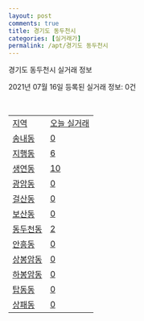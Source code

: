 ```yaml
---
layout: post
comments: true
title: 경기도 동두천시
categories: [실거래가]
permalink: /apt/경기도 동두천시
---
```


경기도 동두천시 실거래 정보

2021년 07월 16일 등록된 실거래 정보: 0건

<script type="text/javascript">
  google.charts.load('current', {'packages':['corechart']});
  google.charts.setOnLoadCallback(drawChart);

  function drawChart() {
    var data = google.visualization.arrayToDataTable([['거래일', '매매', '전월세', '전매'], ['20-07', 65, 60, 4], ['20-08', 130, 94, 10], ['20-09', 136, 112, 9], ['20-10', 156, 70, 14], ['20-11', 199, 90, 19], ['20-12', 520, 124, 25], ['21-01', 564, 182, 34], ['21-02', 299, 140, 9], ['21-03', 287, 178, 1], ['21-04', 268, 130, 1], ['21-05', 266, 110, 0], ['21-06', 195, 106, 0], ['21-07', 42, 22, 0]]);

    var options = {
      title: '최근 1년간 유형별 거래량 추이',
      legend: { position: 'bottom' }
    };

    var chart = new google.visualization.LineChart(document.getElementById('columnchart_material'));
    chart.draw(data, (options));
  }
</script>

<div id="columnchart_material" style="width: 95%; margin-left: -35px"></div>
<br>
<table class="sortable">
  <tr>
    <td><a href="#">지역</a></td>
    <td><a href="#">오늘 실거래</a></td>
  </tr>

  
  <tr class="item">
    <td><a href="경기도 동두천시 송내동">송내동</a></td>
    <td><a href="경기도 동두천시 송내동">0</a></td>
  </tr>
    

  <tr class="item">
    <td><a href="경기도 동두천시 지행동">지행동</a></td>
    <td><a href="경기도 동두천시 지행동">6</a></td>
  </tr>
    

  <tr class="item">
    <td><a href="경기도 동두천시 생연동">생연동</a></td>
    <td><a href="경기도 동두천시 생연동">10</a></td>
  </tr>
    

  <tr class="item">
    <td><a href="경기도 동두천시 광암동">광암동</a></td>
    <td><a href="경기도 동두천시 광암동">0</a></td>
  </tr>
    

  <tr class="item">
    <td><a href="경기도 동두천시 걸산동">걸산동</a></td>
    <td><a href="경기도 동두천시 걸산동">0</a></td>
  </tr>
    

  <tr class="item">
    <td><a href="경기도 동두천시 보산동">보산동</a></td>
    <td><a href="경기도 동두천시 보산동">0</a></td>
  </tr>
    

  <tr class="item">
    <td><a href="경기도 동두천시 동두천동">동두천동</a></td>
    <td><a href="경기도 동두천시 동두천동">2</a></td>
  </tr>
    

  <tr class="item">
    <td><a href="경기도 동두천시 안흥동">안흥동</a></td>
    <td><a href="경기도 동두천시 안흥동">0</a></td>
  </tr>
    

  <tr class="item">
    <td><a href="경기도 동두천시 상봉암동">상봉암동</a></td>
    <td><a href="경기도 동두천시 상봉암동">0</a></td>
  </tr>
    

  <tr class="item">
    <td><a href="경기도 동두천시 하봉암동">하봉암동</a></td>
    <td><a href="경기도 동두천시 하봉암동">0</a></td>
  </tr>
    

  <tr class="item">
    <td><a href="경기도 동두천시 탑동동">탑동동</a></td>
    <td><a href="경기도 동두천시 탑동동">0</a></td>
  </tr>
    

  <tr class="item">
    <td><a href="경기도 동두천시 상패동">상패동</a></td>
    <td><a href="경기도 동두천시 상패동">0</a></td>
  </tr>
    


</table>


    
